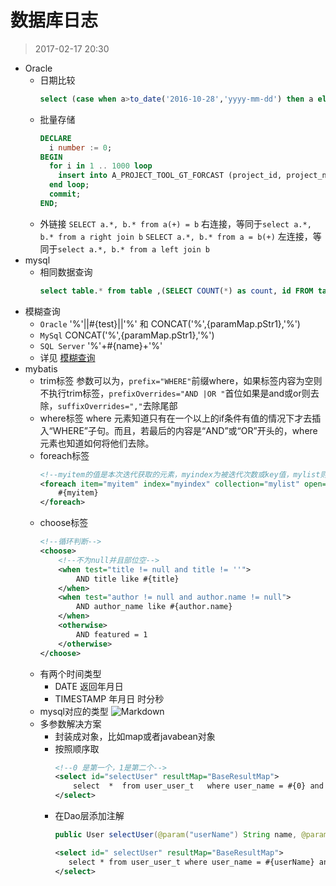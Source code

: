 # 数据库日志
>2017-02-17 20:30 

* Oracle
	* 日期比较
		 ```sql
		select (case when a>to_date('2016-10-28','yyyy-mm-dd') then a else to_date('2016-10-28','yyyy-mm-dd') end)  from test
		```
	* 批量存储
		```sql
		DECLARE
		  i number := 0;
		BEGIN
		  for i in 1 .. 1000 loop
		    insert into A_PROJECT_TOOL_GT_FORCAST (project_id, project_name, type,status) values (i,'test',1,1);
		  end loop;
		  commit;
		END;
		```
	* 外链接
		`SELECT a.*, b.* from a(+) = b` 右连接，等同于`select a.*, b.* from a right join b`
		`SELECT a.*, b.* from a = b(+)` 左连接，等同于`select a.*, b.* from a left join b`
* mysql
	* 相同数据查询
		```sql
		select table.* from table ,(SELECT COUNT(*) as count, id FROM table GROUP BY id HAVING count > 1) t1 where table.id=t1.id;
		```
* 模糊查询
	* `Oracle` '%'||#{test}||'%' 和 CONCAT('%',{paramMap.pStr1},'%')
	* `MySql` CONCAT('%',{paramMap.pStr1},'%')
	* `SQL Server` '%'+#{name}+'%'
	* 详见 [模糊查询](http://blog.csdn.net/responsecool/article/details/40189797)
* mybatis
	* trim标签
	参数可以为，`prefix="WHERE"`前缀where，如果标签内容为空则不执行trim标签，`prefixOverrides="AND |OR "`首位如果是and或or则去除，`suffixOverrides=","`去除尾部
	* where标签
	where 元素知道只有在一个以上的if条件有值的情况下才去插入“WHERE”子句。而且，若最后的内容是“AND”或“OR”开头的，where 元素也知道如何将他们去除。
	* foreach标签
		```xml
		<!--myitem的值是本次迭代获取的元素，myindex为被迭代次数或key值，mylist则为序列-->
		<foreach item="myitem" index="myindex" collection="mylist" open="(" separator="," close=")">
		    #{myitem}
		</foreach>
		```
	* choose标签
		```xml
		<!--循环判断-->
		<choose>
		    <!--不为null并且部位空-->
		    <when test="title != null and title != ''">
		        AND title like #{title}
		    </when>
		    <when test="author != null and author.name != null">
		        AND author_name like #{author.name}
		    </when>
		    <otherwise>
		        AND featured = 1
		    </otherwise>
		</choose>
		```
	* 有两个时间类型
		* DATE 返回年月日
		* TIMESTAMP 年月日 时分秒
	* mysql对应的类型
		![Markdown](http://p1.bqimg.com/1949/ce49815ca4933d30.png)
	* 多参数解决方案
		* 封装成对象，比如map或者javabean对象
		* 按照顺序取
			```XML
			<!--0 是第一个，1是第二个-->
			<select id="selectUser" resultMap="BaseResultMap">
			    select  *  from user_user_t   where user_name = #{0} and user_area=#{1}
			</select>
			```
		* 在Dao层添加注解
			```java
			public User selectUser(@param("userName") String name, @param("userArea")String area);
			```
			```xml
			<select id=" selectUser" resultMap="BaseResultMap">
			   select * from user_user_t where user_name = #{userName} and user_area = #{userArea}
			</select>
			```